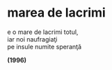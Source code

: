 ﻿# marea de lacrimi

e o mare de lacrimi totul,  
iar noi naufragiaţi  
pe insule numite speranţă

**(1996)**